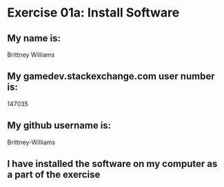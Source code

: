 

# Exercise 01a: Install Software

## My name is:
Brittney Williams

## My gamedev.stackexchange.com user number is:
147035

## My github username is:
Brittney-Williams

## I have installed the software on my computer as a part of the exercise
